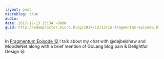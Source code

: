 ```yaml
---
layout: post
microblog: true
audio: 
date: 2017-12-13 15:34 -0000
guid: http://adamprocter.micro.blog/2017/12/13/in-fragmentum-episode.html
---
```

In [Fragmentum Episode 12](http://fragmentum.adamprocter.co.uk/episode-12-moodle-and-delightful/) I talk about my chat with @dajbelshaw and MoodleNet along with a brief mention of GoLang blog pain & Delightful Design 😃
